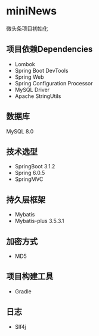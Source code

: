 # miniNews
微头条项目初始化
## 项目依赖Dependencies
- Lombok
- Spring Boot DevTools
- Spring Web
- Spring Configuration Processor
- MySQL Driver
- Apache StringUtils
## 数据库
MySQL 8.0
## 技术选型
- SpringBoot 3.1.2
- Spring 6.0.5
- SpringMVC
## 持久层框架
- Mybatis
- Mybatis-plus 3.5.3.1
## 加密方式
- MD5
## 项目构建工具
- Gradle
## 日志
- Slf4j
